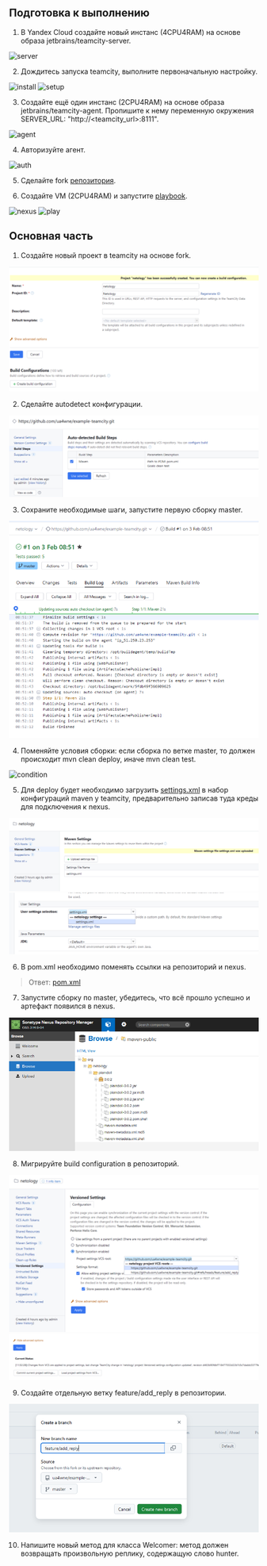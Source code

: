 ## Подготовка к выполнению

1. В Yandex Cloud создайте новый инстанс (4CPU4RAM) на основе образа jetbrains/teamcity-server.

![server](./task1/server.png)

2. Дождитесь запуска teamcity, выполните первоначальную настройку.

![install](./task1/install.png)
![setup](./task1/setup.png)

3. Создайте ещё один инстанс (2CPU4RAM) на основе образа jetbrains/teamcity-agent. Пропишите к нему переменную окружения SERVER_URL: "http://<teamcity_url>:8111".

![agent](./task1/agent.png)

4. Авторизуйте агент.

![auth](./task1/auth.png)

5. Сделайте fork [репозитория](https://github.com/aragastmatb/example-teamcity).

6. Создайте VM (2CPU4RAM) и запустите [playbook](./infrastructure/site.yml).

![nexus](./task1/nexus.png)
![play](./task1/play.png)

## Основная часть

1. Создайте новый проект в teamcity на основе fork.

![create](./task2/create.png)

2. Сделайте autodetect конфигурации.

![autodetect](./task2/autodetect.png)

3. Сохраните необходимые шаги, запустите первую сборку master.

![build](./task2/build.png)

4. Поменяйте условия сборки: если сборка по ветке master, то должен происходит mvn clean deploy, иначе mvn clean test.

![condition](./task2/condition.png)

5. Для deploy будет необходимо загрузить [settings.xml](https://github.com/netology-code/mnt-homeworks/blob/MNT-video/09-ci-05-teamcity/teamcity/settings.xml) в набор конфигураций maven у teamcity, предварительно записав туда креды для подключения к nexus.

![upload](./task2/upload.png)
![select](./task2/select.png)

6. В pom.xml необходимо поменять ссылки на репозиторий и nexus.

>Ответ: [pom.xml](/pom.xml)

7. Запустите сборку по master, убедитесь, что всё прошло успешно и артефакт появился в nexus.

![artifact](./task2/artifact.png)

8. Мигрируйте build configuration в репозиторий.

![on_version](./task2/on_version.png)
![on_success](./task2/on_success.png)

9. Создайте отдельную ветку feature/add_reply в репозитории.

![new_branch](./task2/new_branch.png)

10. Напишите новый метод для класса Welcomer: метод должен возвращать произвольную реплику, содержащую слово hunter.
